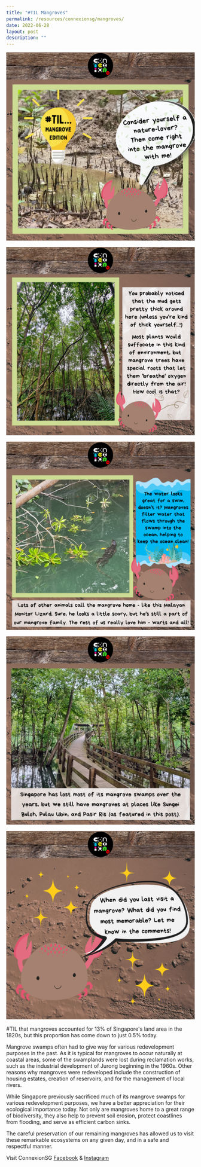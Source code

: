 ```yaml
---
title: "#TIL Mangroves"
permalink: /resources/connexionsg/mangroves/
date: 2022-06-28
layout: post
description: ""
---
```

![](/images/connexionsg/2022/Mangroves1.png)

![](/images/connexionsg/2022/mangroves2.png)

![](/images/connexionsg/2022/mangroves3.png)

![](/images/connexionsg/2022/mangroves4.png)

![](/images/connexionsg/2022/mangroves5.png)


#TIL that mangroves accounted for 13% of Singapore's land area in the 1820s, but this proportion has come down to just 0.5% today.

Mangrove swamps often had to give way for various redevelopment purposes in the past. As it is typical for mangroves to occur naturally at coastal areas, some of the swamplands were lost during reclamation works, such as the industrial development of Jurong beginning in the 1960s. Other reasons why mangroves were redeveloped include the construction of housing estates, creation of reservoirs, and for the management of local rivers.

While Singapore previously sacrificed much of its mangrove swamps for various redevelopment purposes, we have a better appreciation for their ecological importance today. Not only are mangroves home to a great range of biodiversity, they also help to prevent soil erosion, protect coastlines from flooding, and serve as efficient carbon sinks.

The careful preservation of our remaining mangroves has allowed us to visit these remarkable ecosystems on any given day, and in a safe and respectful manner.


Visit ConnexionSG [Facebook](https://www.facebook.com/ConnexionSG) & [Instagram](https://www.instagram.com/connexionsg/)